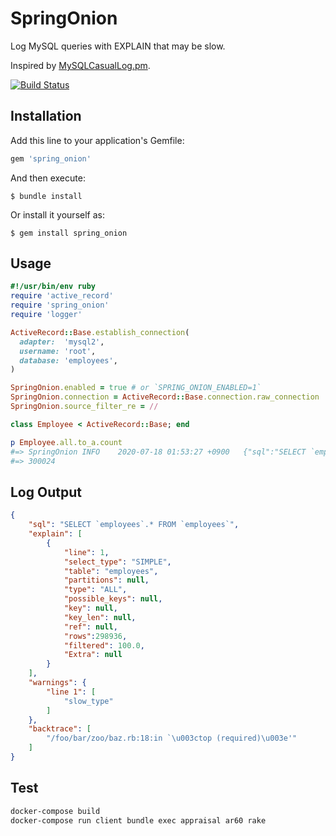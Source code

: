 # SpringOnion

Log MySQL queries with EXPLAIN that may be slow.

Inspired by [MySQLCasualLog.pm](https://gist.github.com/kamipo/839e8a5b6d12bddba539).

[![Build Status](https://travis-ci.org/winebarrel/spring_onion.svg?branch=master)](https://travis-ci.org/winebarrel/spring_onion)

## Installation

Add this line to your application's Gemfile:

```ruby
gem 'spring_onion'
```

And then execute:

    $ bundle install

Or install it yourself as:

    $ gem install spring_onion

## Usage

```ruby
#!/usr/bin/env ruby
require 'active_record'
require 'spring_onion'
require 'logger'

ActiveRecord::Base.establish_connection(
  adapter:  'mysql2',
  username: 'root',
  database: 'employees',
)

SpringOnion.enabled = true # or `SPRING_ONION_ENABLED=1`
SpringOnion.connection = ActiveRecord::Base.connection.raw_connection
SpringOnion.source_filter_re = //

class Employee < ActiveRecord::Base; end

p Employee.all.to_a.count
#=> SpringOnion	INFO	2020-07-18 01:53:27 +0900	{"sql":"SELECT `employees`.* FROM `employees`","explain":[{"line":1,"select_type":"SIMPLE","table":"employees","partitions":null,"type":"ALL","possible_keys":null,"key":null,"key_len":null,"ref":null,"rows":298936,"filtered":100.0,"Extra":null}],"warnings":{"line 1":["slow_type"]},"backtrace":["/foo/bar/zoo/baz.rb:18:in `\u003ctop (required)\u003e'"]}
#=> 300024
```

## Log Output

```json
{
    "sql": "SELECT `employees`.* FROM `employees`",
    "explain": [
        {
            "line": 1,
            "select_type": "SIMPLE",
            "table": "employees",
            "partitions": null,
            "type": "ALL",
            "possible_keys": null,
            "key": null,
            "key_len": null,
            "ref": null,
            "rows":298936,
            "filtered": 100.0,
            "Extra": null
        }
    ],
    "warnings": {
        "line 1": [
            "slow_type"
        ]
    },
    "backtrace": [
        "/foo/bar/zoo/baz.rb:18:in `\u003ctop (required)\u003e'"
    ]
}
```

## Test

```sh
docker-compose build
docker-compose run client bundle exec appraisal ar60 rake
```
